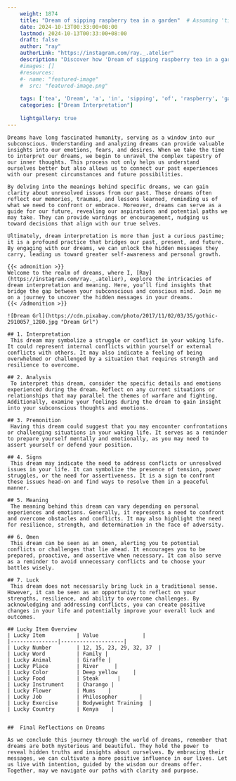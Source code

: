 ```yaml
---
    weight: 1874
    title: "Dream of sipping raspberry tea in a garden"  # Assuming 'title' column exists
    date: 2024-10-13T00:33:00+08:00
    lastmod: 2024-10-13T00:33:00+08:00
    draft: false
    author: "ray"
    authorLink: "https://instagram.com/ray._.atelier"
    description: "Discover how 'Dream of sipping raspberry tea in a garden' can interpret your future and uncover its significant meanings in your life."
    #images: []
    #resources:
    #- name: "featured-image"
    #  src: "featured-image.png"
    
    tags: ['tea', 'Dream', 'a', 'in', 'sipping', 'of', 'raspberry', 'garden']
    categories: ["Dream Interpretation"]
    
    lightgallery: true
---
```

    
    Dreams have long fascinated humanity, serving as a window into our subconscious. Understanding and analyzing dreams can provide valuable insights into our emotions, fears, and desires. When we take the time to interpret our dreams, we begin to unravel the complex tapestry of our inner thoughts. This process not only helps us understand ourselves better but also allows us to connect our past experiences with our present circumstances and future possibilities.
    
    By delving into the meanings behind specific dreams, we can gain clarity about unresolved issues from our past. These dreams often reflect our memories, traumas, and lessons learned, reminding us of what we need to confront or embrace. Moreover, dreams can serve as a guide for our future, revealing our aspirations and potential paths we may take. They can provide warnings or encouragement, nudging us toward decisions that align with our true selves.
    
    Ultimately, dream interpretation is more than just a curious pastime; it is a profound practice that bridges our past, present, and future. By engaging with our dreams, we can unlock the hidden messages they carry, leading us toward greater self-awareness and personal growth.
    
    {{< admonition >}}
    Welcome to the realm of dreams, where I, [Ray](https://instagram.com/ray._.atelier), explore the intricacies of dream interpretation and meaning. Here, you’ll find insights that bridge the gap between your subconscious and conscious mind. Join me on a journey to uncover the hidden messages in your dreams.
    {{< /admonition >}}
    
    ![Dream Grl](https://cdn.pixabay.com/photo/2017/11/02/03/35/gothic-2910057_1280.jpg "Dream Grl")
    
    ## 1. Interpretation
     This dream may symbolize a struggle or conflict in your waking life. It could represent internal conflicts within yourself or external conflicts with others. It may also indicate a feeling of being overwhelmed or challenged by a situation that requires strength and resilience to overcome.
    
    ## 2. Analysis
     To interpret this dream, consider the specific details and emotions experienced during the dream. Reflect on any current situations or relationships that may parallel the themes of warfare and fighting. Additionally, examine your feelings during the dream to gain insight into your subconscious thoughts and emotions.
    
    ## 3. Premonition
     Having this dream could suggest that you may encounter confrontations or challenging situations in your waking life. It serves as a reminder to prepare yourself mentally and emotionally, as you may need to assert yourself or defend your position.
    
    ## 4. Signs
     This dream may indicate the need to address conflicts or unresolved issues in your life. It can symbolize the presence of tension, power struggles, or the need for assertiveness. It is a sign to confront these issues head-on and find ways to resolve them in a peaceful manner.
    
    ## 5. Meaning
     The meaning behind this dream can vary depending on personal experiences and emotions. Generally, it represents a need to confront and overcome obstacles and conflicts. It may also highlight the need for resilience, strength, and determination in the face of adversity.
    
    ## 6. Omen
     This dream can be seen as an omen, alerting you to potential conflicts or challenges that lie ahead. It encourages you to be prepared, proactive, and assertive when necessary. It can also serve as a reminder to avoid unnecessary conflicts and to choose your battles wisely.
    
    ## 7. Luck
     This dream does not necessarily bring luck in a traditional sense. However, it can be seen as an opportunity to reflect on your strengths, resilience, and ability to overcome challenges. By acknowledging and addressing conflicts, you can create positive changes in your life and potentially improve your overall luck and outcomes.
    
    ## Lucky Item Overview
    | Lucky Item          | Value              |
    |---------------|--------------------|
    | Lucky Number        | 12, 15, 23, 29, 32, 37  |
    | Lucky Word          | Family |
    | Lucky Animal        | Giraffe |
    | Lucky Place         | River     |
    | Lucky Color         | Deep yellow     |
    | Lucky Food          | Steak      |
    | Lucky Instrument    | Charango |
    | Lucky Flower        | Mums    |
    | Lucky Job           | Philosopher       |
    | Lucky Exercise      | Bodyweight Training  |
    | Lucky Country       | Kenya    |
    
    
    ##  Final Reflections on Dreams
    
    As we conclude this journey through the world of dreams, remember that dreams are both mysterious and beautiful. They hold the power to reveal hidden truths and insights about ourselves. By embracing their messages, we can cultivate a more positive influence in our lives. Let us live with intention, guided by the wisdom our dreams offer. Together, may we navigate our paths with clarity and purpose.
    
